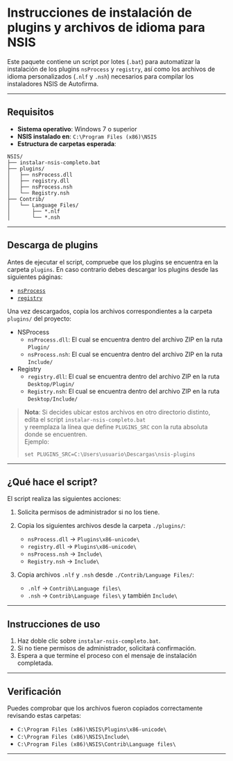 # Instrucciones de instalación de plugins y archivos de idioma para NSIS

Este paquete contiene un script por lotes (`.bat`) para automatizar la instalación de los plugins `nsProcess` y `registry`,
así como los archivos de idioma personalizados (`.nlf` y `.nsh`) necesarios para compilar los instaladores NSIS de Autofirma.

---

## Requisitos

- **Sistema operativo**: Windows 7 o superior
- **NSIS instalado en**: `C:\Program Files (x86)\NSIS`
- **Estructura de carpetas esperada**:

```
NSIS/
├── instalar-nsis-completo.bat
├── plugins/
│   ├── nsProcess.dll
│   ├── registry.dll
│   ├── nsProcess.nsh
│   └── Registry.nsh
├── Contrib/
│   └── Language Files/
│       ├── *.nlf
│       └── *.nsh
```

---

## Descarga de plugins

Antes de ejecutar el script, compruebe que los plugins se encuentra en la carpeta `plugins`. En caso contrario debes descargar los plugins desde las siguientes páginas:

- [`nsProcess`](https://nsis.sourceforge.io/NsProcess_plugin)
- [`registry`](https://nsis.sourceforge.io/Registry_plug-in)

Una vez descargados, copia los archivos correspondientes a la carpeta `plugins/` del proyecto:

- NSProcess
  - `nsProcess.dll`: El cual se encuentra dentro del archivo ZIP en la ruta `Plugin/`
  - `nsProcess.nsh`: El cual se encuentra dentro del archivo ZIP en la ruta `Include/`
- Registry
  - `registry.dll`: El cual se encuentra dentro del archivo ZIP en la ruta `Desktop/Plugin/`
  - `Registry.nsh`: El cual se encuentra dentro del archivo ZIP en la ruta `Desktop/Include/`

> **Nota**: Si decides ubicar estos archivos en otro directorio distinto, edita el script `instalar-nsis-completo.bat`  
> y reemplaza la línea que define `PLUGINS_SRC` con la ruta absoluta donde se encuentren.  
> Ejemplo:
>
> ```
> set PLUGINS_SRC=C:\Users\usuario\Descargas\nsis-plugins
> ```

---

## ¿Qué hace el script?

El script realiza las siguientes acciones:

1. Solicita permisos de administrador si no los tiene.
2. Copia los siguientes archivos desde la carpeta `./plugins/`:

   - `nsProcess.dll` → `Plugins\x86-unicode\`
   - `registry.dll` → `Plugins\x86-unicode\`
   - `nsProcess.nsh` → `Include\`
   - `Registry.nsh` → `Include\`

3. Copia archivos `.nlf` y `.nsh` desde `./Contrib/Language Files/`:
   - `.nlf` → `Contrib\Language files\`
   - `.nsh` → `Contrib\Language files\` y también `Include\`

---

## Instrucciones de uso

1. Haz doble clic sobre `instalar-nsis-completo.bat`.
2. Si no tiene permisos de administrador, solicitará confirmación.
3. Espera a que termine el proceso con el mensaje de instalación completada.

---

## Verificación

Puedes comprobar que los archivos fueron copiados correctamente revisando estas carpetas:

- `C:\Program Files (x86)\NSIS\Plugins\x86-unicode\`
- `C:\Program Files (x86)\NSIS\Include\`
- `C:\Program Files (x86)\NSIS\Contrib\Language files\`

---
